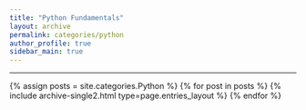 ```yaml
---
title: "Python Fundamentals"
layout: archive
permalink: categories/python
author_profile: true
sidebar_main: true
---
```


<!-- 공백이 포함되어 있는 카테고리 이름의 경우 site.categories['a b c'] 이런식으로! -->

---

{% assign posts = site.categories.Python %}
{% for post in posts %} {% include archive-single2.html type=page.entries_layout %} {% endfor %}
